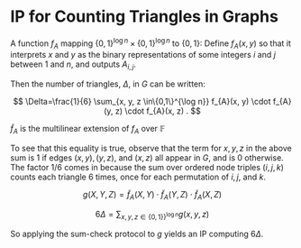 # IP for Counting Triangles in Graphs

<!-- ````{prf:definition} Doubly-efficient IP
:nonumber: true

- Provers run in *polynomial* time
- Verifiers run in *linear* time
````

````{prf:definition} The Counting Triangles Problem
:nonumber: true

The input is the adjacency matrix $A$, and the goal is to determine the number of unordered node triples $(i, j, k) \in V \times V \times V$ such that $i, j$, and $k$ are all connected to each other, i.e., $(i, j),(j, k)$ and $(i, k)$ are all edges in $E$.
```` -->

A function $f_{A}$ mapping $\{0,1\}^{\log n} \times\{0,1\}^{\log n}$ to $\{0,1\}$:  Define $f_{A}(x, y)$ so that it interprets $x$ and $y$ as the binary representations of some integers $i$ and $j$ between 1 and $n$, and outputs $A_{i, j}$. 



Then the number of triangles, $\Delta$, in $G$ can be written:

$$
\Delta=\frac{1}{6} \sum_{x, y, z \in\{0,1\}^{\log n}} f_{A}(x, y) \cdot f_{A}(y, z) \cdot f_{A}(x, z) .
$$

$\widetilde{f}_{A}$ is the multilinear extension of $f_{A}$ over $\mathbb{F}$

To see that this equality is true, observe that the term for $x, y, z$ in the above sum is 1 if edges $(x, y),(y, z)$, and $(x, z)$ all appear in $G$, and is 0 otherwise. The factor $1 / 6$ comes in because the sum over ordered node triples $(i, j, k)$ counts each triangle 6 times, once for each permutation of $i, j$, and $k$.


$$
g(X, Y, Z)=\widetilde{f}_{A}(X, Y) \cdot \widetilde{f}_{A}(Y, Z) \cdot \widetilde{f}_{A}(X, Z)
$$

$$
6 \Delta=\sum_{x, y, z \in\{0,1\}\}^{\log n}} g(x, y, z)
$$

So applying the sum-check protocol to $g$ yields an IP computing $6 \Delta$.

